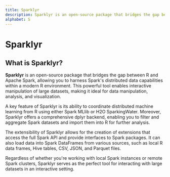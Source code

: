 ```yaml
---
title: Sparklyr
description: Sparklyr is an open-source package that bridges the gap between R and Apache Spark, allowing you to harness Spark's distributed data capabilities within a modern R environment. This powerful tool enables interactive manipulation of large datasets, making it ideal for data manipulation, analysis, and visualization.
alphabet: S
---
```


# Sparklyr

## What is Sparklyr?

**Sparklyr** is an open-source package that bridges the gap between R and Apache Spark, allowing you to harness Spark's distributed data capabilities within a modern R environment. This powerful tool enables interactive manipulation of large datasets, making it ideal for data manipulation, analysis, and visualization.

A key feature of Sparklyr is its ability to coordinate distributed machine learning from R using either Spark MLlib or H2O SparkingWater. Moreover, Sparklyr offers a comprehensive dplyr backend, enabling you to filter and aggregate Spark datasets and import them into R for further analysis.

The extensibility of Sparklyr allows for the creation of extensions that access the full Spark API and provide interfaces to Spark packages. It can also load data into Spark DataFrames from various sources, such as local R data frames, Hive tables, CSV, JSON, and Parquet files.

Regardless of whether you're working with local Spark instances or remote Spark clusters, Sparklyr serves as the perfect tool for interacting with large datasets in an interactive setting.
